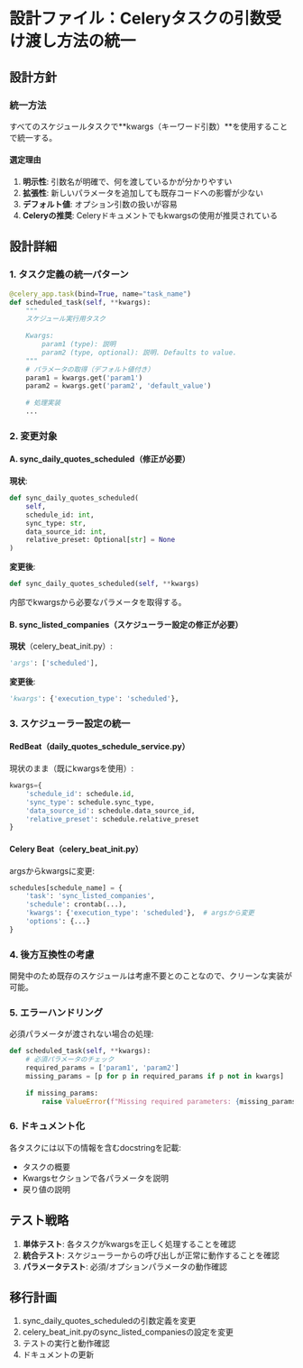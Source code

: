 # 設計ファイル：Celeryタスクの引数受け渡し方法の統一

## 設計方針

### 統一方法
すべてのスケジュールタスクで**kwargs（キーワード引数）**を使用することで統一する。

#### 選定理由
1. **明示性**: 引数名が明確で、何を渡しているかが分かりやすい
2. **拡張性**: 新しいパラメータを追加しても既存コードへの影響が少ない
3. **デフォルト値**: オプション引数の扱いが容易
4. **Celeryの推奨**: Celeryドキュメントでもkwargsの使用が推奨されている

## 設計詳細

### 1. タスク定義の統一パターン

```python
@celery_app.task(bind=True, name="task_name")
def scheduled_task(self, **kwargs):
    """
    スケジュール実行用タスク
    
    Kwargs:
        param1 (type): 説明
        param2 (type, optional): 説明. Defaults to value.
    """
    # パラメータの取得（デフォルト値付き）
    param1 = kwargs.get('param1')
    param2 = kwargs.get('param2', 'default_value')
    
    # 処理実装
    ...
```

### 2. 変更対象

#### A. sync_daily_quotes_scheduled（修正が必要）
**現状**:
```python
def sync_daily_quotes_scheduled(
    self,
    schedule_id: int,
    sync_type: str,
    data_source_id: int,
    relative_preset: Optional[str] = None
)
```

**変更後**:
```python
def sync_daily_quotes_scheduled(self, **kwargs)
```

内部でkwargsから必要なパラメータを取得する。

#### B. sync_listed_companies（スケジューラー設定の修正が必要）
**現状**（celery_beat_init.py）:
```python
'args': ['scheduled'],
```

**変更後**:
```python
'kwargs': {'execution_type': 'scheduled'},
```

### 3. スケジューラー設定の統一

#### RedBeat（daily_quotes_schedule_service.py）
現状のまま（既にkwargsを使用）:
```python
kwargs={
    'schedule_id': schedule.id,
    'sync_type': schedule.sync_type,
    'data_source_id': schedule.data_source_id,
    'relative_preset': schedule.relative_preset
}
```

#### Celery Beat（celery_beat_init.py）
argsからkwargsに変更:
```python
schedules[schedule_name] = {
    'task': 'sync_listed_companies',
    'schedule': crontab(...),
    'kwargs': {'execution_type': 'scheduled'},  # argsから変更
    'options': {...}
}
```

### 4. 後方互換性の考慮

開発中のため既存のスケジュールは考慮不要とのことなので、クリーンな実装が可能。

### 5. エラーハンドリング

必須パラメータが渡されない場合の処理:
```python
def scheduled_task(self, **kwargs):
    # 必須パラメータのチェック
    required_params = ['param1', 'param2']
    missing_params = [p for p in required_params if p not in kwargs]
    
    if missing_params:
        raise ValueError(f"Missing required parameters: {missing_params}")
```

### 6. ドキュメント化

各タスクには以下の情報を含むdocstringを記載:
- タスクの概要
- Kwargsセクションで各パラメータを説明
- 戻り値の説明

## テスト戦略

1. **単体テスト**: 各タスクがkwargsを正しく処理することを確認
2. **統合テスト**: スケジューラーからの呼び出しが正常に動作することを確認
3. **パラメータテスト**: 必須/オプションパラメータの動作確認

## 移行計画

1. sync_daily_quotes_scheduledの引数定義を変更
2. celery_beat_init.pyのsync_listed_companiesの設定を変更
3. テストの実行と動作確認
4. ドキュメントの更新